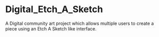 # Digital_Etch_A_Sketch
A Digital community art project which allows multiple users to create a piece using an Etch A Sketch like interface.
